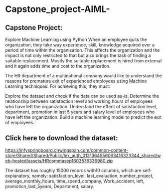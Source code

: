 # Capstone_project-AIML-
## Capstone Project: 
Explore Machine Learning using Python
When an employee quits the organization, they take way experience, skill, knowledge acquired over a period of time within the organization. This affects the organization and the impact is not only restricted to that but also brings the task of finding a suitable replacement. Mostly the suitable replacement is hired from external and it again adds time and cost to the organization.

The HR department of a multinational company would like to understand the reasons for premature exit of experienced employees using Machine Learning techniques. For achieving this, they must:

 

Explore the dataset and check if the data can be used as-is.
Determine the relationship between satisfaction level and working hours of employees who have left the organization.
Understand the effect of satisfaction level, department, promotion in last 5 years and salary level of employees who have left the organization.
Build  a machine learning model to predict  the exit of employees.
 

## Click here to download the dataset:
https://infyspringboard.onwingspan.com/common-content-store/Shared/Shared/Public/lex_auth_0131364956063416323344_shared/web-hosted/assets/HRcommasep1603576336980.zip
 

The dataset has roughly 15000 records with10 columns, which are self-explanatory, namely: satisfaction_level, last_evaluation, number_project, average_monthly_hours, time_spend_company, Work_accident, left, promotion_last_5years, Department, salary.
